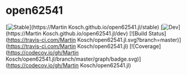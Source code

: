 # open62541

[![Stable](https://img.shields.io/badge/docs-stable-blue.svg)](https://Martin Kosch.github.io/open62541.jl/stable)
[![Dev](https://img.shields.io/badge/docs-dev-blue.svg)](https://Martin Kosch.github.io/open62541.jl/dev)
[![Build Status](https://travis-ci.com/Martin Kosch/open62541.jl.svg?branch=master)](https://travis-ci.com/Martin Kosch/open62541.jl)
[![Coverage](https://codecov.io/gh/Martin Kosch/open62541.jl/branch/master/graph/badge.svg)](https://codecov.io/gh/Martin Kosch/open62541.jl)
